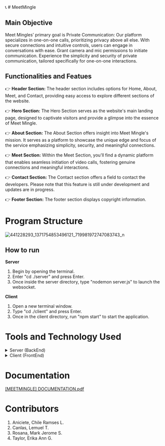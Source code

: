 📞 # MeetMingle

## Main Objective
 Meet Mingles’ primary goal is Private Communication: Our platform specializes in one-on-one calls, prioritizing privacy above all else. With secure connections and intuitive controls, users can engage in conversations with ease. Grant camera and mic permissions to initiate communication. Experience the simplicity and security of private communication, tailored specifically for one-on-one interactions.

 ## Functionalities and Featues
👉 **Header Section:** The header section includes options for Home, About, Meet, and Contact, providing easy access to explore different sections of the website.
 
👉 **Hero Section:** The Hero Section serves as the website's main landing page, designed to captivate visitors and provide a glimpse into the essence of Meet Mingle.
 
👉 **About Section:** The About Section offers insight into Meet Mingle's mission. It serves as a platform to showcase the unique edge and focus of the service emphasizing simplicity, security, and meaningful connections.

👉 **Meet Section:** Within the Meet Section, you'll find a dynamic platform that enables seamless initiation of video calls, fostering genuine connections and meaningful interactions.

👉 **Contact Section:** The Contact section offers a field to contact the developers. Please note that this feature is still under development and updates are in progress.

👉 **Footer Section:** The footer section displays copyright information.

# Program Structure
![441228293_1371754853496121_719981972747083743_n](https://github.com/craniciete/MeetMingle/assets/112965556/26dd05cd-2f07-4827-a2d9-e7344bcee293)

 ## How to run
**Server**
1. Begin by opening the terminal.
2. Enter "cd ./server" and press Enter.
3. Once inside the server directory, type "nodemon server.js" to launch the websocket.
   
**Client**
1. Open a new terminal window.
2. Type "cd ./client" and press Enter.
3. Once in the client directory, run "npm start" to start the application.

# Tools and Technology Used
<details>
<summary>Server (BackEnd)</summary>

### Package.json
Generates a package.json file.
```bash
npm init -y
```

### Cors
Manages cross-origin request security.
```bash
npm init cors
```

### Express
Handles server functionality.
```bash
npm i express
```

### Socket.io
An API that facilitates real-time data connections.
```bash
npm i socket.io
```

### Nodemon
Automatically refreshes the server on code changes.
```bash
npm i nodemon
```

</details>

<details>
<summary>Client (FrontEnd)</summary>

### React
Set up the React application.
```bash
npx create-react-app
```

### Copy to Clipboard
Enables copying meeting IDs or codes.
```bash
npm install copy-to-clipboard
```

### Simple-Peer
An API that enables one-to-one or one-to-many video or audio communication.
```bash
npm install simple-peer
```

### Socket.io Client
Facilitates client-side real-time data connections.
```bash
npm install socket.io-client
```

### Tailwind.css
Handles styling of elements.
```bash
npm install -D tailwindcss
```

### React-Icons
Provides icon functionality.
```bash
npm install react-icons
```
</details>


# Documentation
[[MEETMINGLE] DOCUMENTATION.pdf](https://github.com/user-attachments/files/15587489/MEETMINGLE.DOCUMENTATION.pdf)

# Contributors
1. Aniciete, Chile Ramses L.
2. Canlas, Lemuel T.
3. Rosana, Mark Jerome S.
4. Taylor, Erika Ann G.
